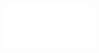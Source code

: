 <iframe
  class="Preview-iframe"
  data-role="window"
  src="{{path '/components/preview/{{ _self.handle }}'}}"
  sandbox="allow-same-origin allow-scripts allow-forms"
  marginwidth="0" marginheight="0" frameborder="0" vspace="0" hspace="0" scrolling="yes">
</iframe>